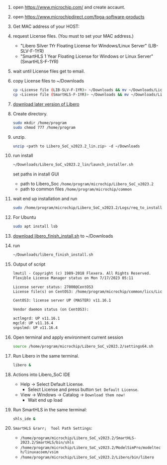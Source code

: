 1. open https://www.microchip.com/ and create accaunt.

1. open https://www.microchipdirect.com/fpga-software-products
1. Get MAC address of your HOST:
1. request License files. (You must to set your MAC address.)
    * "Libero Silver 1Yr Floating License for Windows/Linux Server" (LIB-SLV-F-1YR)
    * "SmartHLS 1 Year Floating License for Windows or Linux Server" (SmartHLS-F-1YR)

1. wait until License files get to email.
1. copy License files to ~/Downloads

    ```sh
    cp <License file (LIB-SLV-F-1YR)> ~/Downloads && mv ~/Downloads/License.dat ~/Downloads/LIB-SLV-F-1YR.dat
    cp <License file (SmartHLS-F-1YR)> ~/Downloads && mv ~/Downloads/License.dat ~/Downloads/SmartHLS-F-1YR.dat
    ```

1. [download later version of Libero](https://www.microchip.com/en-us/products/fpgas-and-plds/fpga-and-soc-design-tools/fpga/libero-software-later-versions)

1. Create directory.

    ```sh
    sudo mkdir /home/program
    sudo chmod 777 /home/program
    ```

1. unzip.

    ``` sh
    unzip <path to Libero_SoC_v2023.2_lin.zip> -d ~/Downloads
    ```

1. run install

    ```sh
    ~/Downloads/Libero_SoC_v2023.2_lin/launch_installer.sh
    ```

    set paths in install GUI
    * path to Libero_Soc `/home/program/microchip/Libero_SoC_v2023.2`
    * path to common files `/home/program/microchip/common`

1. wait end up installation and run

    ```sh
    sudo /home/program/microchip/Libero_SoC_v2023.2/Logs/req_to_install.sh
    ```

1. For Ubuntu

    ``` sh
    sudo apt install lsb
    ```

1. [download libero_finish_install.sh](https://github.com/vicg42/microchip-fpga/tree/main/libero_finish_install.sh) to ~/Downloads

1. run

    ``` sh
    ~/Downloads/libero_finish_install.sh
    ```

1. Output of script
    ``` txt
    lmutil - Copyright (c) 1989-2018 Flexera. All Rights Reserved.
    Flexible License Manager status on Mon 7/17/2023 05:11

    License server status: 27000@CentOS3
    License file(s) on CentOS3: /home/program/microchip/common/lics/License.dat:

    CentOS3: license server UP (MASTER) v11.16.1

    Vendor daemon status (on CentOS3):

    actlmgrd: UP v11.16.1
    mgcld: UP v11.16.4
    snpslmd: UP v11.16.4
    ```

1. Open terminal and apply environment current session

    ```sh
    source /home/program/microchip/Libero_SoC_v2023.2/settings64.sh
    ```

1. Run Libero in the same terminal.

    ```sh
    libero &
    ```

1. Actions into Libero_SoC IDE
    * Help &rarr;  Select Default License.
        * Select License and press button `Set Default License`.
    * View &rarr;  Windows &rarr;  Catalog &rarr;  `Download them now!`
        * Wait end up load

1. Run SmartHLS in the same terminal:

    ```sh
    shls_ide &
    ```

1. `SmartHLS &rarr;  Tool Path Settings`:
    * `/home/program/microchip/Libero_SoC_v2023.2/SmartHLS-2023.2/SmartHLS/bin/shls`
    * `/home/program/microchip/Libero_SoC_v2023.2/ModelSimPro/modeltech/linuxacoem/vsim`
    * `/home/program/microchip/Libero_SoC_v2023.2/Libero/bin/libero`
